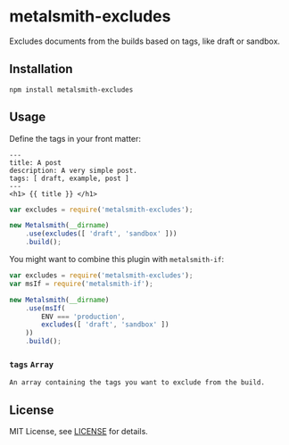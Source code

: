 # metalsmith-excludes

Excludes documents from the builds based on tags, like draft or sandbox.

## Installation

```
npm install metalsmith-excludes
```

## Usage

Define the tags in your front matter:

```
---
title: A post
description: A very simple post.
tags: [ draft, example, post ]
---
<h1> {{ title }} </h1>
```

```js
var excludes = require('metalsmith-excludes');

new Metalsmith(__dirname)
    .use(excludes([ 'draft', 'sandbox' ]))
    .build();
```

You might want to combine this plugin with `metalsmith-if`:

```js
var excludes = require('metalsmith-excludes');
var msIf = require('metalsmith-if');

new Metalsmith(__dirname)
    .use(msIf(
        ENV === 'production',
        excludes([ 'draft', 'sandbox' ])
    ))
    .build();
```

### **`tags`** `Array`

    An array containing the tags you want to exclude from the build.

## License

MIT License, see [LICENSE](https://github.com/ahdiaz/metalsmith-excludes/blob/master/LICENSE.md) for details.
